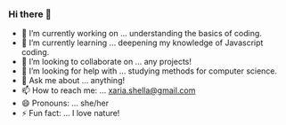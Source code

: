 ### Hi there 👋
- 🔭 I’m currently working on ... understanding the basics of coding.
- 🌱 I’m currently learning ... deepening my knowledge of Javascript coding.
- 👯 I’m looking to collaborate on ... any projects!
- 🤔 I’m looking for help with ... studying methods for computer science. 
- 💬 Ask me about ... anything!
- 📫 How to reach me: ... xaria.shella@gmail.com
- 😄 Pronouns: ... she/her
- ⚡ Fun fact: ... I love nature!

<!--
**Xa-1353/Xa-1353** is a ✨ _special_ ✨ repository because its `README.md` (this file) appears on your GitHub profile.

Here are some ideas to get you started:


-->
